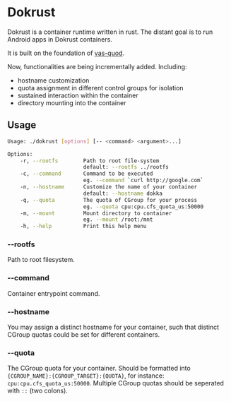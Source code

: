 # Dokrust

Dokrust is a container runtime written in rust. The distant goal is to run Android apps in Dokrust containers.

It is built on the foundation of [vas-quod](https://github.com/flouthoc/vas-quod). 

Now, functionalities are being incrementally added. Including:
* hostname customization
* quota assignment in different control groups for isolation
* sustained interaction within the container
* directory mounting into the container

## Usage

```bash 
Usage: ./dokrust [options] [-- <command> <argument>...]

Options:
    -r, --rootfs        Path to root file-system
                        default: --rootfs ../rootfs
    -c, --command       Command to be executed
                        eg. --command `curl http://google.com`
    -n, --hostname      Customize the name of your container
                        default: --hostname dokka
    -q, --quota         The quota of CGroup for your process
                        eg. --quota cpu:cpu.cfs_quota_us:50000
    -m, --mount         Mount directory to container
                        eg. --mount /root:/mnt
    -h, --help          Print this help menu
```

### --rootfs
Path to root filesystem. 

### --command
Container entrypoint command.

### --hostname
You may assign a distinct hostname for your container, such that distinct CGroup quotas could be set for different containers.

### --quota
The CGroup quota for your container. Should be formatted into ```{CGROUP_NAME}:{CGROUP_TARGET}:{QUOTA}```, for instance: ```cpu:cpu.cfs_quota_us:50000```. Multiple CGroup quotas should be seperated with ```::``` (two colons).
